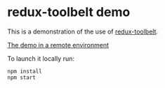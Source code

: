 # redux-toolbelt demo

This is a demonstration of the use of [redux-toolbelt](https://github.com/welldone-software/redux-toolbelt).

[The demo in a remote environment](https://codesandbox.io/s/github/welldone-software/redux-toolbelt-demo)

To launch it locally run:
```
npm install
npm start
```